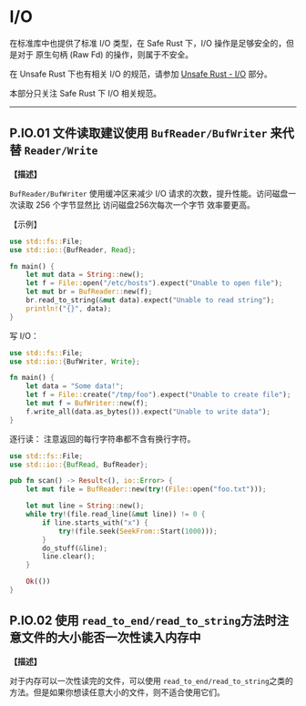 # I/O

在标准库中也提供了标准 I/O 类型，在 Safe Rust 下，I/O 操作是足够安全的，但是对于 原生句柄 (Raw Fd) 的操作，则属于不安全。

在 Unsafe Rust 下也有相关 I/O  的规范，请参加 [Unsafe Rust - I/O](./unsafe_rust/io.md)   部分。

本部分只关注 Safe Rust 下 I/O 相关规范。

---

## P.IO.01   文件读取建议使用 `BufReader/BufWriter` 来代替 `Reader/Write`

**【描述】**

`BufReader/BufWriter` 使用缓冲区来减少 I/O 请求的次数，提升性能。访问磁盘一次读取 256 个字节显然比 访问磁盘256次每次一个字节 效率要更高。

【示例】

```rust
use std::fs::File;
use std::io::{BufReader, Read};

fn main() {
    let mut data = String::new();
    let f = File::open("/etc/hosts").expect("Unable to open file");
    let mut br = BufReader::new(f);
    br.read_to_string(&mut data).expect("Unable to read string");
    println!("{}", data);
}
```

写 I/O：

```rust
use std::fs::File;
use std::io::{BufWriter, Write};

fn main() {
    let data = "Some data!";
    let f = File::create("/tmp/foo").expect("Unable to create file");
    let mut f = BufWriter::new(f);
    f.write_all(data.as_bytes()).expect("Unable to write data");
}
```

 逐行读： 注意返回的每行字符串都不含有换行字符。

```rust
use std::fs::File;
use std::io::{BufRead, BufReader};

pub fn scan() -> Result<(), io::Error> {
    let mut file = BufReader::new(try!(File::open("foo.txt")));

    let mut line = String::new();
    while try!(file.read_line(&mut line)) != 0 {
        if line.starts_with("x") {
            try!(file.seek(SeekFrom::Start(1000)));
        }
        do_stuff(&line);
        line.clear();
    }

    Ok(())
}
```

## P.IO.02    使用 `read_to_end/read_to_string`方法时注意文件的大小能否一次性读入内存中

**【描述】**

对于内存可以一次性读完的文件，可以使用 `read_to_end/read_to_string`之类的方法。但是如果你想读任意大小的文件，则不适合使用它们。



